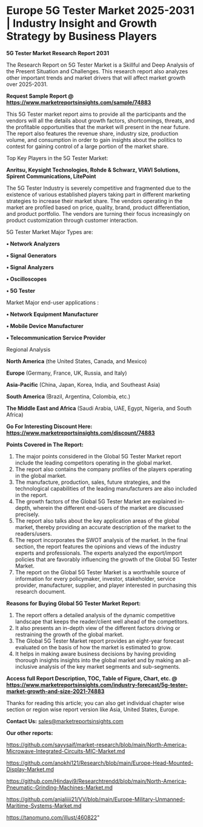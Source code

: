  # Europe 5G Tester Market 2025-2031 | Industry Insight and Growth Strategy by Business Players

<strong>5G Tester Market Research Report 2031</strong>

The Research Report on 5G Tester Market is a Skillful and Deep Analysis of the Present Situation and Challenges. This research report also analyzes other important trends and market drivers that will affect market growth over 2025-2031.

<strong>Request Sample Report @ <a href=https://www.marketreportsinsights.com/sample/74883>https://www.marketreportsinsights.com/sample/74883</a></strong>

This 5G Tester market report aims to provide all the participants and the vendors will all the details about growth factors, shortcomings, threats, and the profitable opportunities that the market will present in the near future. The report also features the revenue share, industry size, production volume, and consumption in order to gain insights about the politics to contest for gaining control of a large portion of the market share.

Top Key Players in the 5G Tester Market:

<strong>Anritsu, Keysight Technologies, Rohde & Schwarz, VIAVI Solutions, Spirent Communications, LitePoint</strong>

The 5G Tester Industry is severely competitive and fragmented due to the existence of various established players taking part in different marketing strategies to increase their market share. The vendors operating in the market are profiled based on price, quality, brand, product differentiation, and product portfolio. The vendors are turning their focus increasingly on product customization through customer interaction.

5G Tester Market Major Types are:

<strong>• Network Analyzers

• Signal Generators

• Signal Analyzers

• Oscilloscopes

• 5G Tester</strong>

Market Major end-user applications :

<strong>• Network Equipment Manufacturer

• Mobile Device Manufacturer

• Telecommunication Service Provider</strong>

Regional Analysis

</u><strong><b>North America</b></strong> (the United States, Canada, and Mexico)

<strong><b>Europe </b></strong>(Germany, France, UK, Russia, and Italy)

<strong><b>Asia-Pacific</b></strong> (China, Japan, Korea, India, and Southeast Asia)

<strong><b>South America</b></strong> (Brazil, Argentina, Colombia, etc.)

<strong><b>The Middle East and Africa</b></strong> (Saudi Arabia, UAE, Egypt, Nigeria, and South Africa)

<strong>Go For Interesting Discount Here: <a href=https://www.marketreportsinsights.com/discount/74883>https://www.marketreportsinsights.com/discount/74883</a></strong>

<strong>Points Covered in The Report:</strong>
<ol>
  <li>The major points considered in the Global 5G Tester Market report include the leading competitors operating in the global market.</li>
  <li>The report also contains the company profiles of the players operating in the global market.</li>
  <li>The manufacture, production, sales, future strategies, and the technological capabilities of the leading manufacturers are also included in the report.</li>
  <li>The growth factors of the Global 5G Tester Market are explained in-depth, wherein the different end-users of the market are discussed precisely.</li>
  <li>The report also talks about the key application areas of the global market, thereby providing an accurate description of the market to the readers/users.</li>
  <li>The report incorporates the SWOT analysis of the market. In the final section, the report features the opinions and views of the industry experts and professionals. The experts analyzed the export/import policies that are favorably influencing the growth of the Global 5G Tester Market.</li>
  <li>The report on the Global 5G Tester Market is a worthwhile source of information for every policymaker, investor, stakeholder, service provider, manufacturer, supplier, and player interested in purchasing this research document.</li>
</ol>
<strong>Reasons for Buying Global 5G Tester Market Report:</strong>

<ol>
  <li>The report offers a detailed analysis of the dynamic competitive landscape that keeps the reader/client well ahead of the competitors.</li>
  <li>It also presents an in-depth view of the different factors driving or restraining the growth of the global market.</li>
  <li>The Global 5G Tester Market report provides an eight-year forecast evaluated on the basis of how the market is estimated to grow.</li>
  <li>It helps in making aware business decisions by having providing thorough insights insights into the global market and by making an all-inclusive analysis of the key market segments and sub-segments.</li>
</ol>
<strong>Access full Report Description, TOC, Table of Figure, Chart, etc. @ <a href=https://www.marketreportsinsights.com/industry-forecast/5g-tester-market-growth-and-size-2021-74883>https://www.marketreportsinsights.com/industry-forecast/5g-tester-market-growth-and-size-2021-74883</a></strong>


Thanks for reading this article; you can also get individual chapter wise section or region wise report version like Asia, United States, Europe.

<strong>Contact Us:</strong>
sales@marketreportsinsights.com

<strong>Our other reports:</strong>

<a href=https://github.com/sayysaif/market-research/blob/main/North-America-Microwave-Integrated-Circuits-MIC-Market.md>https://github.com/sayysaif/market-research/blob/main/North-America-Microwave-Integrated-Circuits-MIC-Market.md</a>

<a href=https://github.com/anokhi121/Research/blob/main/Europe-Head-Mounted-Display-Market.md>https://github.com/anokhi121/Research/blob/main/Europe-Head-Mounted-Display-Market.md</a>

<a href=https://github.com/Hindavi9/Researchtrendd/blob/main/North-America-Pneumatic-Grinding-Machines-Market.md>https://github.com/Hindavi9/Researchtrendd/blob/main/North-America-Pneumatic-Grinding-Machines-Market.md</a>

<a href=https://github.com/anjaliiii21/VV/blob/main/Europe-Military-Unmanned-Maritime-Systems-Market.md>https://github.com/anjaliiii21/VV/blob/main/Europe-Military-Unmanned-Maritime-Systems-Market.md</a>

<a href=https://tanomuno.com/illust/460822>https://tanomuno.com/illust/460822</a>"
